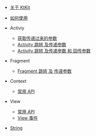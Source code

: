 * [关于 KtKit](menu?id=目录)
* [如何使用](help/00-use.md)    
* Activiy

    * [获取传递过来的参数](help/03-intent.md)
    * [Activity 跳转 及传递参数](help/01-activity.md)
    * [Activity 跳转 及传递参数 和 回传参数](help/02-activity2.md)
    
* Fragment

    * [Fragment 跳转 及 传递参数](help/04-fragment.md)


* Context

    * [常用 API](help/05-context.md)

* View

    * [常用 API](help/06-view.md)
    * [View 事件](help/08-view-event.md)

* [String](help/07-string.md)


